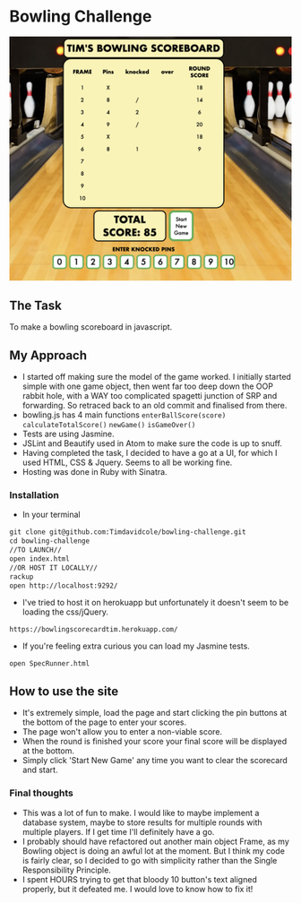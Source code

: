 
Bowling Challenge
=================

![Screenshot](https://github.com/Timdavidcole/bowling-challenge/blob/master/images/bowling-challenge.png)

## The Task

To make a bowling scoreboard in javascript.

## My Approach

- I started off making sure the model of the game worked. I initially started simple with one game object, then went far too deep down the OOP rabbit hole, with a WAY too complicated spagetti junction of SRP and forwarding.  So retraced back to an old commit and finalised from there.
- bowling.js has 4 main functions ``` enterBallScore(score) ``` 
```calculateTotalScore()```
```newGame()```
```isGameOver()```
- Tests are using Jasmine.
- JSLint and Beautify used in Atom to make sure the code is up to snuff.
- Having completed the task, I decided to have a go at a UI, for which I used HTML, CSS & Jquery.  Seems to all be working fine.
- Hosting was done in Ruby with Sinatra.

### Installation

- In your terminal
```
git clone git@github.com:Timdavidcole/bowling-challenge.git
cd bowling-challenge
//TO LAUNCH//
open index.html
//OR HOST IT LOCALLY//
rackup
open http://localhost:9292/
```
- I've tried to host it on herokuapp but unfortunately it doesn't seem to be loading the css/jQuery.
```
https://bowlingscorecardtim.herokuapp.com/
```
- If you're feeling extra curious you can load my Jasmine tests.
```
open SpecRunner.html
```

## How to use the site

- It's extremely simple, load the page and start clicking the pin buttons at the bottom of the page to enter your scores.
- The page won't allow you to enter a non-viable score.
- When the round is finished your score your final score will be displayed at the bottom.
- Simply click 'Start New Game' any time you want to clear the scorecard and start.

### Final thoughts

- This was a lot of fun to make.  I would like to maybe implement a database system, maybe to store results for multiple rounds with multiple players.  If I get time I'll definitely have a go.
- I probably should have refactored out another main object Frame, as my Bowling object is doing an awful lot at the moment.  But I think my code is fairly clear, so I decided to go with simplicity rather than the Single Responsibility Principle.
- I spent HOURS trying to get that bloody 10 button's text aligned properly, but it defeated me.  I would love to know how to fix it!
